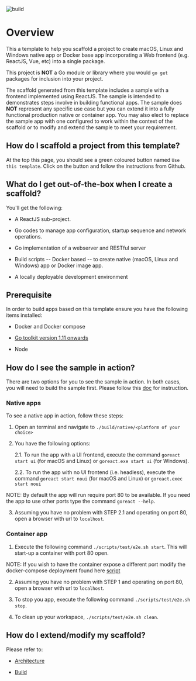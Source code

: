 ![build](https://github.com/paulwizviz/go-web/workflows/build/badge.svg)

# Overview

This a template to help you scaffold a project to create macOS, Linux and Windows native app or Docker base app incorporating a Web frontend (e.g. ReactJS, Vue, etc) into a single package.

This project is **NOT** a Go module or library where you would `go get` packages for inclusion into your project.

The scaffold generated from this template includes a sample with a frontend implemented using ReactJS. The sample is intended to demonstrates steps involve in building functional apps. The sample does **NOT** represent any specific use case but you can extend it into a fully functional production native or container app. You may also elect to replace the sample app with one configured to work within the context of the scaffold or to modify and extend the sample to meet your requirement.

## How do I scaffold a project from this template?

At the top this page, you should see a green coloured button named `Use this template`. Click on the button and follow the instructions from Github.

## What do I get out-of-the-box when I create a scaffold?

You'll get the following:

* A ReactJS sub-project.

* Go codes to manage app configuration, startup sequence and network operations.

* Go implementation of a webserver and RESTful server

* Build scripts -- Docker based -- to create native (macOS, Linux and Windows) app or Docker image app.

* A locally deployable development environment

## Prerequisite

In order to build apps based on this template ensure you have the following items installed:

* Docker and Docker compose

* [Go toolkit version 1.11 onwards](https://blog.golang.org/)

* Node

## How do I see the sample in action?

There are two options for you to see the sample in action. In both cases, you will need to build the sample first. Please follow this [doc](./docs/Build.md) for instruction.

### Native apps

To see a native app in action, follow these steps:

1. Open an terminal and navigate to `./build/native/<platform of your choice>`

2. You have the following options:

    2.1. To run the app with a UI frontend, execute the command `goreact start ui` (for macOS and Linux) or `goreact.exe start ui` (for Windows).

    2.2. To run the app with no UI frontend (i.e. headless), execute the command `goreact start noui` (for macOS and Linux) or `goreact.exec start noui`

NOTE: By default the app will run require port 80 to be available. If you need the app to use other ports type the command `goreact --help`.

3. Assuming you have no problem with STEP 2.1 and operating on port 80, open a browser with url to `localhost`.

### Container app

1. Execute the following command `./scripts/test/e2e.sh start`. This will start-up a container with port 80 open.

NOTE: If you wish to have the container expose a different port modify the docker-compose deployment found here [script](./deployments/e2e/docker-compose.yaml)

2. Assuming you have no problem with STEP 1 and operating on port 80, open a browser with url to `localhost`.

3. To stop you app, execute the following command `./scripts/test/e2e.sh stop`.

4. To clean up your workspace, `./scripts/test/e2e.sh clean`.

## How do I extend/modify my scaffold?

Please refer to:

* [Architecture](./docs/Arch.md)

* [Build](./docs/Build.md)
 
